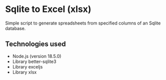 # Sqlite to Excel (xlsx)

Simple script to generate spreadsheets from specified columns of an Sqlite database.

## Technologies used

- Node.js (version 18.5.0)
- Library better-sqlite3
- Library exceljs
- Library xlsx
